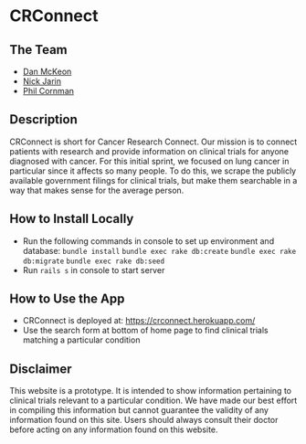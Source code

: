 # CRConnect

## The Team

* [Dan McKeon](https://github.com/danmckeon)
* [Nick Jarin](https://github.com/njarin)
* [Phil Cornman](https://github.com/pjc5108)

## Description

CRConnect is short for Cancer Research Connect. Our mission is to connect patients with research and provide information on clinical trials for anyone diagnosed with cancer. For this initial sprint, we focused on lung cancer in particular since it affects so many people. To do this, we scrape the publicly available government filings for clinical trials, but make them searchable in a way that makes sense for the average person.

## How to Install Locally

* Run the following commands in console to set up environment and database:
`bundle install`
`bundle exec rake db:create`
`bundle exec rake db:migrate`
`bundle exec rake db:seed`
* Run `rails s` in console to start server

## How to Use the App

* CRConnect is deployed at: https://crconnect.herokuapp.com/
* Use the search form at bottom of home page to find clinical trials matching a particular condition

## Disclaimer

This website is a prototype. It is intended to show information pertaining to clinical trials relevant to a particular condition. We have made our best effort in compiling this information but cannot guarantee the validity of any information found on this site. Users should always consult their doctor before acting on any information found on this website.
